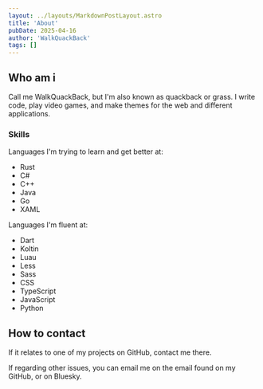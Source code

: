 ```yaml
---
layout: ../layouts/MarkdownPostLayout.astro
title: 'About'
pubDate: 2025-04-16
author: 'WalkQuackBack'
tags: []
---
```


## Who am i

Call me WalkQuackBack, but I'm also known as quackback or grass. I write code,
play video games, and make themes for the web and different applications.

### Skills

Languages I'm trying to learn and get better at:

- Rust
- C#
- C++
- Java
- Go
- XAML

Languages I'm fluent at:

- Dart
- Koltin
- Luau
- Less
- Sass
- CSS
- TypeScript
- JavaScript
- Python

## How to contact

If it relates to one of my projects on GitHub, contact me there.

If regarding other issues, you can email me on the email found on my GitHub, or
on Bluesky.
